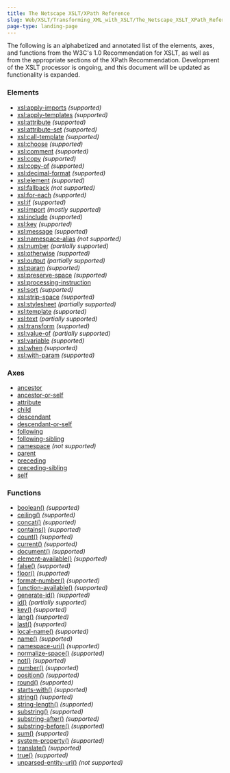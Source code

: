 ```yaml
---
title: The Netscape XSLT/XPath Reference
slug: Web/XSLT/Transforming_XML_with_XSLT/The_Netscape_XSLT_XPath_Reference
page-type: landing-page
---
```




The following is an alphabetized and annotated list of the elements, axes, and functions from the W3C's 1.0 Recommendation for XSLT, as well as from the appropriate sections of the XPath Recommendation. Development of the XSLT processor is ongoing, and this document will be updated as functionality is expanded.

### Elements

- [xsl:apply-imports](/Web/XSLT/Element/apply-imports) _(supported)_
- [xsl:apply-templates](/Web/XSLT/Element/apply-templates) _(supported)_
- [xsl:attribute](/Web/XSLT/Element/attribute) _(supported)_
- [xsl:attribute-set](/Web/XSLT/Element/attribute-set) _(supported)_
- [xsl:call-template](/Web/XSLT/Element/call-template) _(supported)_
- [xsl:choose](/Web/XSLT/Element/choose) _(supported)_
- [xsl:comment](/Web/XSLT/Element/comment) _(supported)_
- [xsl:copy](/Web/XSLT/Element/copy) _(supported)_
- [xsl:copy-of](/Web/XSLT/Element/copy-of) _(supported)_
- [xsl:decimal-format](/Web/XSLT/Element/decimal-format) _(supported)_
- [xsl:element](/Web/XSLT/Element) _(supported)_
- [xsl:fallback](/Web/XSLT/Element/fallback) _(not supported)_
- [xsl:for-each](/Web/XSLT/Element/for-each) _(supported)_
- [xsl:if](/Web/XSLT/Element/if) _(supported)_
- [xsl:import](/Web/XSLT/Element/import) _(mostly supported)_
- [xsl:include](/Web/XSLT/Element/include) _(supported)_
- [xsl:key](/Web/XSLT/Element/key) _(supported)_
- [xsl:message](/Web/XSLT/Element/message) _(supported)_
- [xsl:namespace-alias](/Web/XSLT/Element/namespace-alias) _(not supported)_
- [xsl:number](/Web/XSLT/Element/number) _(partially supported)_
- [xsl:otherwise](/Web/XSLT/Element/otherwise) _(supported)_
- [xsl:output](/Web/XSLT/Element/output) _(partially supported)_
- [xsl:param](/Web/XSLT/Element/param) _(supported)_
- [xsl:preserve-space](/Web/XSLT/Element/preserve-space) _(supported)_
- [xsl:processing-instruction](/Web/XSLT/Element/processing-instruction)
- [xsl:sort](/Web/XSLT/Element/sort) _(supported)_
- [xsl:strip-space](/Web/XSLT/Element/strip-space) _(supported)_
- [xsl:stylesheet](/Web/XSLT/Element/stylesheet) _(partially supported)_
- [xsl:template](/Web/XSLT/Element/template) _(supported)_
- [xsl:text](/Web/XSLT/Element/text) _(partially supported)_
- [xsl:transform](/Web/XSLT/Element/transform) _(supported)_
- [xsl:value-of](/Web/XSLT/Element/value-of) _(partially supported)_
- [xsl:variable](/Web/XSLT/Element/variable) _(supported)_
- [xsl:when](/Web/XSLT/Element/when) _(supported)_
- [xsl:with-param](/Web/XSLT/Element/with-param) _(supported)_

### Axes

- [ancestor](/Web/XPath/Axes#ancestor)
- [ancestor-or-self](/Web/XPath/Axes#ancestor-or-self)
- [attribute](/Web/XPath/Axes#attribute)
- [child](/Web/XPath/Axes#child)
- [descendant](/Web/XPath/Axes#descendant)
- [descendant-or-self](/Web/XPath/Axes#descendant-or-self)
- [following](/Web/XPath/Axes#following)
- [following-sibling](/Web/XPath/Axes#following-sibling)
- [namespace](/Web/XPath/Axes#namespace) _(not supported)_
- [parent](/Web/XPath/Axes#parent)
- [preceding](/Web/XPath/Axes#preceding)
- [preceding-sibling](/Web/XPath/Axes#preceding-sibling)
- [self](/Web/XPath/Axes#self)

### Functions

- [boolean()](/Web/XPath/Functions/boolean) _(supported)_
- [ceiling()](/Web/XPath/Functions/ceiling) _(supported)_
- [concat()](/Web/XPath/Functions/concat) _(supported)_
- [contains()](/Web/XPath/Functions/contains) _(supported)_
- [count()](/Web/XPath/Functions/count) _(supported)_
- [current()](/Web/XPath/Functions/current) _(supported)_
- [document()](/Web/XPath/Functions/document) _(supported)_
- [element-available()](/Web/XPath/Functions/element-available) _(supported)_
- [false()](/Web/XPath/Functions/false) _(supported)_
- [floor()](/Web/XPath/Functions/floor) _(supported)_
- [format-number()](/Web/XPath/Functions/format-number) _(supported)_
- [function-available()](/Web/XPath/Functions/function-available) _(supported)_
- [generate-id()](/Web/XPath/Functions/generate-id) _(supported)_
- [id()](/Web/XPath/Functions/id) _(partially supported)_
- [key()](/Web/XPath/Functions/key) _(supported)_
- [lang()](/Web/XPath/Functions/lang) _(supported)_
- [last()](/Web/XPath/Functions/last) _(supported)_
- [local-name()](/Web/XPath/Functions/local-name) _(supported)_
- [name()](/Web/XPath/Functions/name) _(supported)_
- [namespace-uri()](/Web/XPath/Functions/namespace-uri) _(supported)_
- [normalize-space()](/Web/XPath/Functions/normalize-space) _(supported)_
- [not()](/Web/XPath/Functions/not) _(supported)_
- [number()](/Web/XPath/Functions/number) _(supported)_
- [position()](/Web/XPath/Functions/position) _(supported)_
- [round()](/Web/XPath/Functions/round) _(supported)_
- [starts-with()](/Web/XPath/Functions/starts-with) _(supported)_
- [string()](/Web/XPath/Functions/string) _(supported)_
- [string-length()](/Web/XPath/Functions/string-length) _(supported)_
- [substring()](/Web/XPath/Functions/substring) _(supported)_
- [substring-after()](/Web/XPath/Functions/substring-after) _(supported)_
- [substring-before()](/Web/XPath/Functions/substring-before) _(supported)_
- [sum()](/Web/XPath/Functions/sum) _(supported)_
- [system-property()](/Web/XPath/Functions/system-property) _(supported)_
- [translate()](/Web/XPath/Functions/translate) _(supported)_
- [true()](/Web/XPath/Functions/true) _(supported)_
- [unparsed-entity-url()](/Web/XPath/Functions/unparsed-entity-url) _(not supported)_
